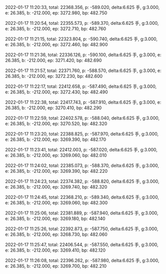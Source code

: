 2022-01-17 11:20:33, total: 22368.356, p: -589.020, delta:6.625 手, g:3.000, e: 26.385, b: -212.000, ep: 3272.980, bp: 482.750

2022-01-17 11:20:54, total: 22355.573, p: -589.370, delta:6.625 手, g:3.000, e: 26.385, b: -212.000, ep: 3272.710, bp: 482.760

2022-01-17 11:21:15, total: 22323.804, p: -590.740, delta:6.625 手, g:3.000, e: 26.385, b: -212.000, ep: 3272.460, bp: 482.900

2022-01-17 11:21:36, total: 22336.126, p: -590.100, delta:6.625 手, g:3.000, e: 26.385, b: -212.000, ep: 3271.420, bp: 482.690

2022-01-17 11:21:57, total: 22371.760, p: -588.570, delta:6.625 手, g:3.000, e: 26.385, b: -212.000, ep: 3272.230, bp: 482.600

2022-01-17 11:22:17, total: 22412.658, p: -587.490, delta:6.625 手, g:3.000, e: 26.385, b: -212.000, ep: 3272.430, bp: 482.490

2022-01-17 11:22:38, total: 22417.743, p: -587.910, delta:6.625 手, g:3.000, e: 26.385, b: -212.000, ep: 3270.410, bp: 482.290

2022-01-17 11:22:59, total: 22402.578, p: -588.040, delta:6.625 手, g:3.000, e: 26.385, b: -212.000, ep: 3270.520, bp: 482.320

2022-01-17 11:23:20, total: 22388.825, p: -587.970, delta:6.625 手, g:3.000, e: 26.385, b: -212.000, ep: 3269.390, bp: 482.170

2022-01-17 11:23:41, total: 22412.003, p: -587.020, delta:6.625 手, g:3.000, e: 26.385, b: -212.000, ep: 3269.060, bp: 482.010

2022-01-17 11:24:02, total: 22385.073, p: -588.370, delta:6.625 手, g:3.000, e: 26.385, b: -212.000, ep: 3269.390, bp: 482.220

2022-01-17 11:24:23, total: 22374.382, p: -588.820, delta:6.625 手, g:3.000, e: 26.385, b: -212.000, ep: 3269.740, bp: 482.320

2022-01-17 11:24:45, total: 22368.210, p: -589.340, delta:6.625 手, g:3.000, e: 26.385, b: -212.000, ep: 3269.060, bp: 482.300

2022-01-17 11:25:06, total: 22381.889, p: -587.940, delta:6.625 手, g:3.000, e: 26.385, b: -212.000, ep: 3269.180, bp: 482.140

2022-01-17 11:25:26, total: 22392.873, p: -587.750, delta:6.625 手, g:3.000, e: 26.385, b: -212.000, ep: 3268.730, bp: 482.060

2022-01-17 11:25:47, total: 22406.544, p: -587.550, delta:6.625 手, g:3.000, e: 26.385, b: -212.000, ep: 3269.410, bp: 482.120

2022-01-17 11:26:08, total: 22396.262, p: -587.980, delta:6.625 手, g:3.000, e: 26.385, b: -212.000, ep: 3269.700, bp: 482.210